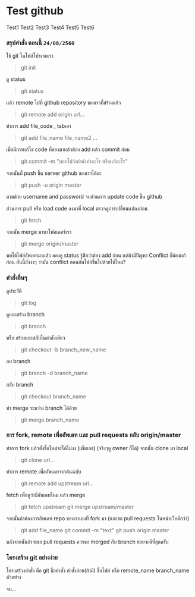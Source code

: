 # Test github
Test1 Test2 Test3 Test4 Test5 Test6

### สรุปคำสั่ง ตอนนี้ `24/08/2560`
ใช้ git ในไฟล์โปรเจกเรา
> git init

ดู status
> git status

เเล้ว remote ไปที่ github repository ของเราที่สร้างเเล้ว
> git remote add origin url...

ทำการ add file_code , tabเอา
> git add file_name file_name2 ...

เมื่อมีการเเก้ไข code ที่ลองมาเเล้วต้อง add เเล้ว commit ก่อน
> git commit -m "บอกไปว่ากำลังทำอะไร หรือเเก้อะไร"

จากนั้นก็ push ขึ้น server github ของเราได้ละ
> git push -u origin master

ตามด้วย username and password
จบส่วนการ update code ขึ้น github

ส่วนการ pull หรือ load code ลงมาที่ local
ตรวจดูการเปลี่ยนเเปลงก่อน
> git fetch

จากนั้น merge มาหาโฟลเดอร์เรา
> git merge origin/master

พอได้ไฟล์อัพเดทมาเเล้ว ลองดู status รู้สึกว่าต้อง add ก่อน
เเต่ถ้ามีปัญหา Conflict ก็ต้องเเก้ก่อน อันนี้ยังงงๆ ว่ามัน conflict ตอนอัพไฟล์ขึ้นไปด้วยใช่ไหม?

### คำสั่งอื่นๆ
ดูประวัติ
> git log

ดูเเละสร้าง branch
> git branch 

หรือ สร้างเเละสลับในคำสังเดียว
> git checkout -b branch_new_name

ลบ branch
> git branch -d branch_name

สลับ branch
> git checkout branch_name

ทำ merge ระหว่าง branch ได้ด้วย
> git merge branch_name

### การ fork, remote เพื่ออัพเดท เเละ pull requests กลับ origin/master
ทำการ fork เเล้วตั้งชื่อใหม่จะได้ไม่งง (เพิ่มเลข) (จริงๆดู owner ก็ได้)
จากนั้น clone มา local
> git clone url...

ทำการ remote เพื่ออัพเดทจากต้นฉบับ
> git remote add upstream url...

fetch เพื่อดูว่ามีอัพเดทไหม เเล้ว merge 
> git fetch upstream
> git merge upstream/master

จากนั้นถ้าต้องการอัพเดท repo ของเราเองที่ fork มา (เเละขอ pull requests ในหน้าเว็บดีกว่า)
> git add file_name
> git commit -m "text"
> git push origin master

หลังจากนั้นถ้าจะขอ pull requests ควรขอ merged กับ branch ย่อยจะดีที่สุดครับ

### โครงสร้าง git อย่างง่าย
โครงสร้างคำสั่ง คือ git ชื่อคำสั่ง คำสั่งย่อย(ถ้ามี) ชื่อไฟล์ หรือ remote_name branch_name
ตัวอย่าง

จบ...




